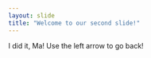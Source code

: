 ```yaml
---
layout: slide
title: "Welcome to our second slide!"
---
```

I did it, Ma!
Use the left arrow to go back!
